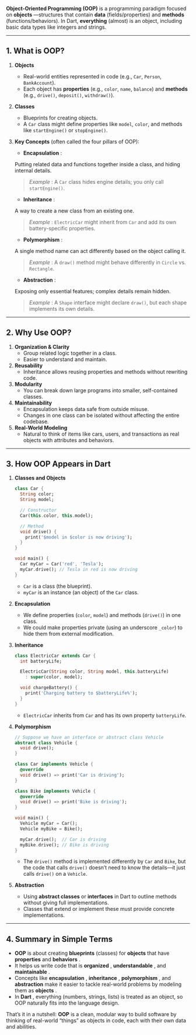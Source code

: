 **Object-Oriented Programming (OOP)** is a programming paradigm focused on  **objects** —structures that contain **data** (fields/properties) and **methods** (functions/behaviors). In Dart, **everything** (almost) is an object, including basic data types like integers and strings.


---

## 1. What is OOP?

1. **Objects**

   * Real-world entities represented in code (e.g., `Car`, `Person`, `BankAccount`).
   * Each object has **properties** (e.g., `color`, `name`, `balance`) and **methods** (e.g., `drive()`, `deposit()`, `withdraw()`).
2. **Classes**

   * Blueprints for creating objects.
   * A `Car` class might define properties like `model`, `color`, and methods like `startEngine()` or `stopEngine()`.
3. **Key Concepts** (often called the four pillars of OOP):

   * **Encapsulation** :

   Putting related data and functions together inside a class, and hiding internal details.

   > *Example* : A `Car` class hides engine details; you only call `startEngine()`.
   >

   * **Inheritance** :

   A way to create a new class from an existing one.

   > *Example* : `ElectricCar` might inherit from `Car` and add its own battery-specific properties.
   >

   * **Polymorphism** :

   A single method name can act differently based on the object calling it.

   > *Example* : A `draw()` method might behave differently in `Circle` vs. `Rectangle`.
   >

   * **Abstraction** :

   Exposing only essential features; complex details remain hidden.

   > *Example* : A `Shape` interface might declare `draw()`, but each shape implements its own details.
   >

---

## 2. Why Use OOP?

1. **Organization & Clarity**
   * Group related logic together in a class.
   * Easier to understand and maintain.
2. **Reusability**
   * Inheritance allows reusing properties and methods without rewriting code.
3. **Modularity**
   * You can break down large programs into smaller, self-contained classes.
4. **Maintainability**
   * Encapsulation keeps data safe from outside misuse.
   * Changes in one class can be isolated without affecting the entire codebase.
5. **Real-World Modeling**
   * Natural to think of items like cars, users, and transactions as real objects with attributes and behaviors.

---

## 3. How OOP Appears in Dart

1. **Classes and Objects**

   ```dart
   class Car {
     String color;
     String model;

     // Constructor
     Car(this.color, this.model);

     // Method
     void drive() {
       print('$model in $color is now driving');
     }
   }

   void main() {
     Car myCar = Car('red', 'Tesla');
     myCar.drive(); // Tesla in red is now driving
   }
   ```

   * `Car` is a class (the blueprint).
   * `myCar` is an instance (an object) of the `Car` class.
2. **Encapsulation**

   * We define properties (`color`, `model`) and methods (`drive()`) in one class.
   * We could make properties private (using an underscore `_color`) to hide them from external modification.
3. **Inheritance**

   ```dart
   class ElectricCar extends Car {
     int batteryLife;

     ElectricCar(String color, String model, this.batteryLife) 
       : super(color, model);

     void chargeBattery() {
       print('Charging battery to $batteryLife%');
     }
   }
   ```

   * `ElectricCar` inherits from `Car` and has its own property `batteryLife`.
4. **Polymorphism**

   ```dart
   // Suppose we have an interface or abstract class Vehicle
   abstract class Vehicle {
     void drive();
   }

   class Car implements Vehicle {
     @override
     void drive() => print('Car is driving');
   }

   class Bike implements Vehicle {
     @override
     void drive() => print('Bike is driving');
   }

   void main() {
     Vehicle myCar = Car();
     Vehicle myBike = Bike();

     myCar.drive();  // Car is driving
     myBike.drive(); // Bike is driving
   }
   ```

   * The `drive()` method is implemented differently by `Car` and `Bike`, but the code that calls `drive()` doesn’t need to know the details—it just calls `drive()` on a `Vehicle`.
5. **Abstraction**

   * Using **abstract classes** or **interfaces** in Dart to outline methods without giving full implementations.
   * Classes that extend or implement these must provide concrete implementations.

---

## 4. Summary in Simple Terms

* **OOP** is about creating **blueprints** (classes) for **objects** that have **properties** and  **behaviors** .
* It helps us write code that is  **organized** ,  **understandable** , and  **maintainable** .
* Concepts like  **encapsulation** ,  **inheritance** ,  **polymorphism** , and **abstraction** make it easier to tackle real-world problems by modeling them as  **objects** .
* In  **Dart** , everything (numbers, strings, lists) is treated as an object, so OOP naturally fits into the language design.

That’s it in a nutshell: **OOP** is a clean, modular way to build software by thinking of real-world “things” as objects in code, each with their own data and abilities.
